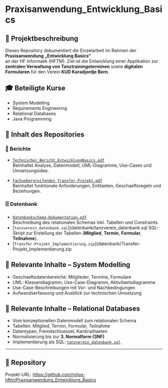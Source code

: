 # Praxisanwendung_Entwicklung_Basics

## 📘 Projektbeschreibung
Dieses Repository dokumentiert die Einzelarbeit im Rahmen der **Praxisanwendung „Entwicklung Basics“**  
an der HF Informatik (HFTM). Ziel ist die Entwicklung einer Applikation zur **zentralen Verwaltung von Tanztrainingsterminen** sowie **digitalen Formularen** für den Verein **KUD Karadjordje Bern**.

## 🎓 Beteiligte Kurse
- System Modelling
- Requirements Engineering
- Relational Databases
- Java Programming

## 📁 Inhalt des Repositories

### 📄 Berichte
- [`Technischer_Bericht_EntwicklungBasics.pdf`](bericht/Technischer_Bericht_EntwicklungBasics.pdf)  
  Beinhaltet Analyse, Datenmodell, UML-Diagramme, Use-Cases und Umsetzungsidee.

- [`Fachuebergreifendes Transfer-Projekt.pdf`](bericht/Fachübergreifendes%20Transfer-Projekt.pdf)  
  Beinhaltet funktionale Anforderungen, Entitaeten, Geschaeftsregeln und Beziehungen.

### 🗄️ Datenbank
- [`Datenbankschema-Dokumentation.pdf`](datenbank/Datenbankschema-Dokumentation.pdf)  
  Beschreibung des relationalen Schemas inkl. Tabellen und Constraints.
- [`tanzverein_datenbank.sql`](datenbank/tanzverein_datenbank.sql
  SQL-Skript zur Erstellung der Tabellen (**Mitglied**, **Termin**, **Formular**, **Teilnahme**).
- [`Transfer-Projekt_Implementierung.zip`](datenbank/Transfer-Projekt_Implementierung.zip

## 🎯 Relevante Inhalte – System Modelling
- Geschaeftsdatenbereiche: Mitglieder, Termine, Formulare  
- UML: Klassendiagramm, Use-Case-Diagramm, Aktivitaetsdiagramme  
- Use-Case-Beschreibungen mit Vor- und Nachbedingungen  
- Aufwandserfassung und Ausblick zur technischen Umsetzung

## 🧩 Relevante Inhalte – Relational Databases
- Vom konzeptionellen Datenmodell zum relationalen Schema  
- Tabellen: Mitglied, Termin, Formular, Teilnahme  
- Datentypen, Fremdschluessel, Kardinalitaeten  
- Normalisierung bis zur **3. Normalform (3NF)**  
- Implementierung als SQL: [`tanzverein_datenbank.sql`](datenbank/tanzverein_datenbank.sql)

---

## 🔗 Repository
Projekt-URL: https://github.com/milos-hftm/Praxisanwendung_Entwicklung_Basics
